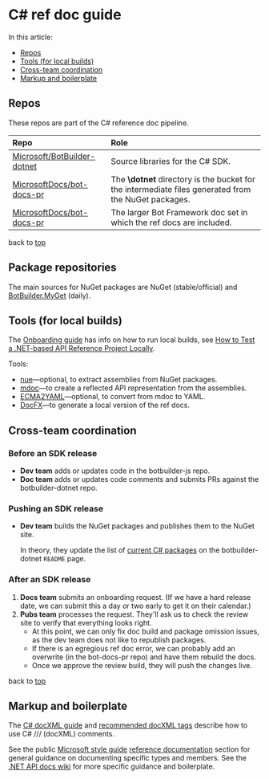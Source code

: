 # <a id="top"></a>C# ref doc guide

In this article:

- [Repos](#repos)
- [Tools (for local builds)](#tools-for-local-builds)
- [Cross-team coordination](#cross-team-coordination)
- [Markup and boilerplate](#markup-and-boilerplate)

## Repos

These repos are part of the C# reference doc pipeline.

| Repo | Role |
| :--- | :--- |
| [Microsoft/BotBuilder-dotnet](https://github.com/Microsoft/BotBuilder-dotnet) | Source libraries for the C# SDK. |
| [MicrosoftDocs/bot-docs-pr](https://github.com/MicrosoftDocs/bot-docs-pr) | The **\\dotnet** directory is the bucket for the intermediate files generated from the NuGet packages. |
| [MicrosoftDocs/bot-docs-pr](https://github.com/MicrosoftDocs/bot-docs-pr) | The larger Bot Framework doc set in which the ref docs are included. |

back to [top](#top)

## Package repositories

The main sources for NuGet packages are NuGet (stable/official) and [BotBuilder.MyGet](https://botbuilder.myget.org/gallery/) (daily).

## Tools (for local builds)

The [Onboarding guide][] has info on how to run local builds, see [How to Test a .NET-based API Reference Project Locally](https://review.docs.microsoft.com/help/onboard/admin/reference/dotnet/testing-locally?branch=master).

Tools:

- [nue](https://github.com/docascode/nue/)&mdash;optional, to extract assemblies from NuGet packages.
- [mdoc](https://github.com/mono/api-doc-tools/)&mdash;to create a reflected API representation from the assemblies.
- [ECMA2YAML](https://github.com/docascode/ECMA2Yaml)&mdash;optional, to convert from mdoc to YAML.
- [DocFX](https://github.com/dotnet/docfx/releases)&mdash;to generate a local version of the ref docs.

## Cross-team coordination

### Before an SDK release

- **Dev team** adds or updates code in the botbuilder-js repo.
- **Doc team** adds or updates code comments and submits PRs against the botbuilder-dotnet repo.

### Pushing an SDK release

- **Dev team** builds the NuGet packages and publishes them to the NuGet site.

  In theory, they update the list of [current C# packages](https://github.com/Microsoft/BotBuilder-dotnet#packages) on the botbuilder-dotnet `README` page.

### After an SDK release

1. **Docs team** submits an onboarding request. (If we have a hard release date, we can submit this a day or two early to get it on their calendar.)
1. **Pubs team** processes the request. They'll ask us to check the review site to verify that everything looks right.
   - At this point, we can only fix doc build and package omission issues, as the dev team does not like to republish packages.
   - If there is an egregious ref doc error, we can probably add an overwrite (in the bot-docs-pr repo) and have them rebuild the docs.
   - Once we approve the review build, they will push the changes live.

back to [top](#top)

## Markup and boilerplate

The [C# docXML guide][] and [recommended docXML tags][] describe how to use C# /// (docXML) comments.

See the public [Microsoft style guide][] [reference documentation](https://docs.microsoft.com/style-guide/developer-content/reference-documentation) section for general guidance on documenting specific types and members.
See the [.NET API docs wiki][] for more specific guidance and boilerplate.

<!-- Writing and onboarding guides -->

[Microsoft style guide]: https://docs.microsoft.com/en-us/style-guide/welcome/
[Docs contributor guide]: https://review.docs.microsoft.com/en-us/help/contribute/?branch=master
[Onboarding guide]: https://review.docs.microsoft.com/help/onboard/admin/reference?branch=master

<!-- local build tools -->

<!-- Language and markup reference ----- -->

[C# docXML guide]: https://docs.microsoft.com/dotnet/csharp/programming-guide/xmldoc/
[recommended docXML tags]: https://docs.microsoft.com/dotnet/csharp/programming-guide/xmldoc/recommended-tags-for-documentation-comments
[.NET API docs wiki]: https://github.com/dotnet/dotnet-api-docs/wiki
